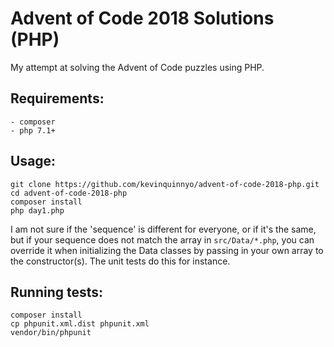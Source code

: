 # Advent of Code 2018 Solutions (PHP)

My attempt at solving the Advent of Code puzzles using PHP.

## Requirements:
```
- composer
- php 7.1+
```

## Usage:
```
git clone https://github.com/kevinquinnyo/advent-of-code-2018-php.git
cd advent-of-code-2018-php
composer install
php day1.php
```

I am not sure if the 'sequence' is different for everyone, or if it's the same, but if your sequence does not match the array in `src/Data/*.php`, you can override it when initializing the Data classes by passing in your own array to the constructor(s). The unit tests do this for instance.

## Running tests:
```
composer install
cp phpunit.xml.dist phpunit.xml
vendor/bin/phpunit
```
